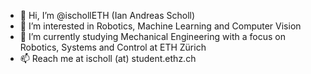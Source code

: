- 👋 Hi, I’m @ischollETH (Ian Andreas Scholl)
- 👀 I’m interested in Robotics, Machine Learning and Computer Vision
- 🌱 I’m currently studying Mechanical Engineering with a focus on Robotics, Systems and Control at ETH Zürich
- 📫 Reach me at ischoll (at) student.ethz.ch
